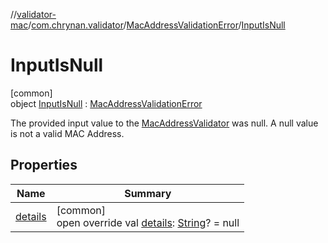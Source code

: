 //[validator-mac](../../../../index.md)/[com.chrynan.validator](../../index.md)/[MacAddressValidationError](../index.md)/[InputIsNull](index.md)

# InputIsNull

[common]\
object [InputIsNull](index.md) : [MacAddressValidationError](../index.md)

The provided input value to the [MacAddressValidator](../../-mac-address-validator/index.md) was null. A null value is not a valid MAC Address.

## Properties

| Name | Summary |
|---|---|
| [details](../details.md) | [common]<br>open override val [details](../details.md): [String](https://kotlinlang.org/api/latest/jvm/stdlib/kotlin/-string/index.html)? = null |
